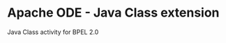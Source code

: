 Apache ODE - Java Class extension
=================================

Java Class activity for BPEL 2.0

